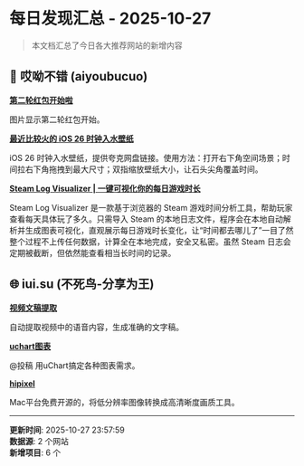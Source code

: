 # 每日发现汇总 - 2025-10-27

> 本文档汇总了今日各大推荐网站的新增内容

## 🔧 哎呦不错 (aiyoubucuo)

**[第二轮红包开始啦](https://img.qianfangzy.com/i/2025/10/21/110321.webp)**
  
图片显示第二轮红包开始。

**[最近比较火的 iOS 26 时钟入水壁纸](https://pan.quark.cn/s/46ab869a78f3)**
  
iOS 26 时钟入水壁纸，提供夸克网盘链接。使用方法：打开右下角空间场景；时间拉右下角拖拽到最大尺寸；双指缩放壁纸大小，让石头尖角覆盖时间。

**[Steam Log Visualizer | 一键可视化你的每日游戏时长](https://vauxe.github.io/steam-log-visualizer/)**
  
Steam Log Visualizer 是一款基于浏览器的 Steam 游戏时间分析工具，帮助玩家查看每天具体玩了多久。只需导入 Steam 的本地日志文件，程序会在本地自动解析并生成图表可视化，直观展示每日游戏时长变化，让“时间都去哪儿了”一目了然 整个过程不上传任何数据，计算全在本地完成，安全又私密。虽然 Steam 日志会定期被截断，但依然能查看相当长时间的记录。


## 🌐 iui.su (不死鸟-分享为王)

**[视频文稿提取](https://vid2x.cn/video-transcript)**
  
自动提取视频中的语音内容，生成准确的文字稿。

**[uchart图表](https://www.uwarp.design/uchart)**
  
@投稿 用uChart搞定各种图表需求。

**[hipixel](https://hipixel.5km.tech/)**
  
Mac平台免费开源的，将低分辨率图像转换成高清晰度画质工具。


---

**更新时间**: 2025-10-27 23:57:59  
**数据源**: 2 个网站  
**新增项目**: 6 个  

<!-- Generated by Daily News Aggregator -->
